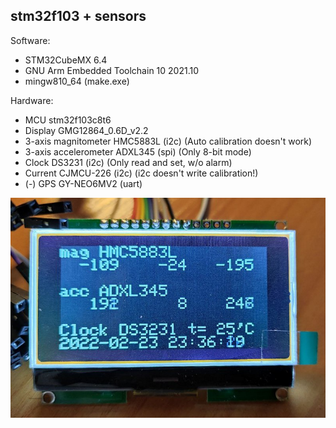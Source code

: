 ## stm32f103 + sensors

Software:
- STM32CubeMX 6.4
- GNU Arm Embedded Toolchain 10 2021.10
- mingw810_64 (make.exe)

Hardware:
- MCU stm32f103c8t6
- Display GMG12864_0.6D_v2.2
- 3-axis magnitometer HMC5883L (i2c) (Auto calibration doesn't work)
- 3-axis accelerometer ADXL345 (spi) (Only 8-bit mode)
- Clock DS3231 (i2c) (Only read and set, w/o alarm)
- Current CJMCU-226 (i2c) (i2c doesn't write calibration!)
- (-) GPS GY-NEO6MV2 (uart)

![img](img.jpg)
